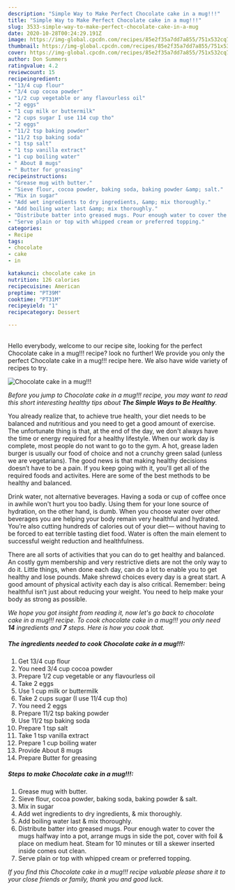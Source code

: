 ```yaml
---
description: "Simple Way to Make Perfect Chocolate cake in a mug!!!"
title: "Simple Way to Make Perfect Chocolate cake in a mug!!!"
slug: 3533-simple-way-to-make-perfect-chocolate-cake-in-a-mug
date: 2020-10-28T00:24:29.191Z
image: https://img-global.cpcdn.com/recipes/85e2f35a7dd7a855/751x532cq70/chocolate-cake-in-a-mug-recipe-main-photo.jpg
thumbnail: https://img-global.cpcdn.com/recipes/85e2f35a7dd7a855/751x532cq70/chocolate-cake-in-a-mug-recipe-main-photo.jpg
cover: https://img-global.cpcdn.com/recipes/85e2f35a7dd7a855/751x532cq70/chocolate-cake-in-a-mug-recipe-main-photo.jpg
author: Don Summers
ratingvalue: 4.2
reviewcount: 15
recipeingredient:
- "13/4 cup flour"
- "3/4 cup cocoa powder"
- "1/2 cup vegetable or any flavourless oil"
- "2 eggs"
- "1 cup milk or buttermilk"
- "2 cups sugar I use 114 cup tho"
- "2 eggs"
- "11/2 tsp baking powder"
- "11/2 tsp baking soda"
- "1 tsp salt"
- "1 tsp vanilla extract"
- "1 cup boiling water"
- " About 8 mugs"
- " Butter for greasing"
recipeinstructions:
- "Grease mug with butter."
- "Sieve flour, cocoa powder, baking soda, baking powder &amp; salt."
- "Mix in sugar"
- "Add wet ingredients to dry ingredients, &amp; mix thoroughly."
- "Add boiling water last &amp; mix thoroughly."
- "Distribute batter into greased mugs. Pour enough water to cover the mugs halfway into a pot, arrange mugs in side the pot, cover with foil &amp; place on medium heat. Steam for 10 minutes or till a skewer inserted inside comes out clean."
- "Serve plain or top with whipped cream or preferred topping."
categories:
- Recipe
tags:
- chocolate
- cake
- in

katakunci: chocolate cake in 
nutrition: 126 calories
recipecuisine: American
preptime: "PT39M"
cooktime: "PT31M"
recipeyield: "1"
recipecategory: Dessert

---
```

<br>
Hello everybody, welcome to our recipe site, looking for the perfect Chocolate cake in a mug!!! recipe? look no further! We provide you only the perfect Chocolate cake in a mug!!! recipe here. We also have wide variety of recipes to try.
<br>


![Chocolate cake in a mug!!!](https://img-global.cpcdn.com/recipes/85e2f35a7dd7a855/751x532cq70/chocolate-cake-in-a-mug-recipe-main-photo.jpg)

<i>Before you jump to Chocolate cake in a mug!!! recipe, you may want to read this short interesting healthy tips about <strong>The Simple Ways to Be Healthy</strong>.</i>

You already realize that, to achieve true health, your diet needs to be balanced and nutritious and you need to get a good amount of exercise. The unfortunate thing is that, at the end of the day, we don't always have the time or energy required for a healthy lifestyle. When our work day is complete, most people do not want to go to the gym. A hot, grease laden burger is usually our food of choice and not a crunchy green salad (unless we are vegetarians). The good news is that making healthy decisions doesn’t have to be a pain. If you keep going with it, you'll get all of the required foods and activites. Here are some of the best methods to be healthy and balanced.

Drink water, not alternative beverages. Having a soda or cup of coffee once in awhile won't hurt you too badly. Using them for your lone source of hydration, on the other hand, is dumb. When you choose water over other beverages you are helping your body remain very healthful and hydrated. You’re also cutting hundreds of calories out of your diet— without having to be forced to eat terrible tasting diet food. Water is often the main element to successful weight reduction and healthfulness.

There are all sorts of activities that you can do to get healthy and balanced. An costly gym membership and very restrictive diets are not the only way to do it. Little things, when done each day, can do a lot to enable you to get healthy and lose pounds. Make shrewd choices every day is a great start. A good amount of physical activity each day is also critical. Remember: being healthful isn’t just about reducing your weight. You need to help make your body as strong as possible. 


<i>We hope you got insight from reading it, now let's go back to chocolate cake in a mug!!! recipe. To cook chocolate cake in a mug!!! you only need <strong>14</strong> ingredients and <strong>7</strong> steps. Here is how you cook that.
</i>

##### The ingredients needed to cook Chocolate cake in a mug!!!:

1. Get 13/4 cup flour
1. You need 3/4 cup cocoa powder
1. Prepare 1/2 cup vegetable or any flavourless oil
1. Take 2 eggs
1. Use 1 cup milk or buttermilk
1. Take 2 cups sugar (I use 11/4 cup tho)
1. You need 2 eggs
1. Prepare 11/2 tsp baking powder
1. Use 11/2 tsp baking soda
1. Prepare 1 tsp salt
1. Take 1 tsp vanilla extract
1. Prepare 1 cup boiling water
1. Provide  About 8 mugs
1. Prepare  Butter for greasing


##### Steps to make Chocolate cake in a mug!!!:

1. Grease mug with butter.
1. Sieve flour, cocoa powder, baking soda, baking powder &amp; salt.
1. Mix in sugar
1. Add wet ingredients to dry ingredients, &amp; mix thoroughly.
1. Add boiling water last &amp; mix thoroughly.
1. Distribute batter into greased mugs. Pour enough water to cover the mugs halfway into a pot, arrange mugs in side the pot, cover with foil &amp; place on medium heat. Steam for 10 minutes or till a skewer inserted inside comes out clean.
1. Serve plain or top with whipped cream or preferred topping.


<i>If you find this Chocolate cake in a mug!!! recipe valuable please share it to your close friends or family, thank you and good luck.</i>
